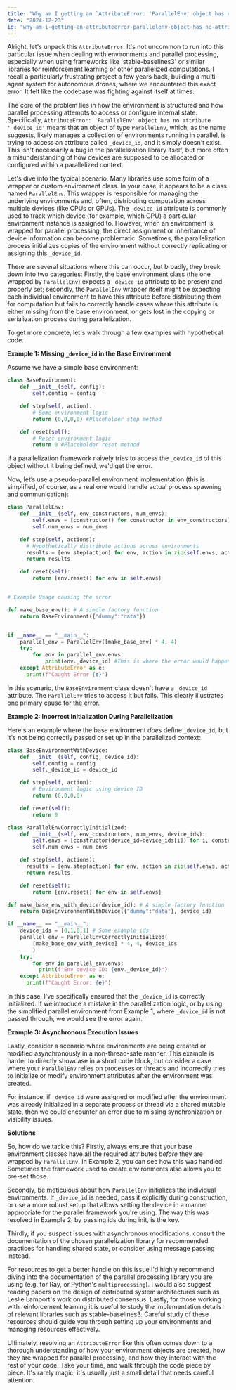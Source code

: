 ```yaml
---
title: "Why am I getting an `AttributeError: 'ParallelEnv' object has no attribute '_device_id'`?"
date: "2024-12-23"
id: "why-am-i-getting-an-attributeerror-parallelenv-object-has-no-attribute-deviceid"
---
```


Alright, let's unpack this `AttributeError`. It's not uncommon to run into this particular issue when dealing with environments and parallel processing, especially when using frameworks like 'stable-baselines3' or similar libraries for reinforcement learning or other parallelized computations. I recall a particularly frustrating project a few years back, building a multi-agent system for autonomous drones, where we encountered this exact error. It felt like the codebase was fighting against itself at times.

The core of the problem lies in how the environment is structured and how parallel processing attempts to access or configure internal state. Specifically, `AttributeError: 'ParallelEnv' object has no attribute '_device_id'` means that an object of type `ParallelEnv`, which, as the name suggests, likely manages a collection of environments running in parallel, is trying to access an attribute called `_device_id`, and it simply doesn't exist. This isn't necessarily a bug in the parallelization library itself, but more often a misunderstanding of how devices are supposed to be allocated or configured within a parallelized context.

Let's dive into the typical scenario. Many libraries use some form of a wrapper or custom environment class. In your case, it appears to be a class named `ParallelEnv`. This wrapper is responsible for managing the underlying environments and, often, distributing computation across multiple devices (like CPUs or GPUs). The `_device_id` attribute is commonly used to track which device (for example, which GPU) a particular environment instance is assigned to. However, when an environment is wrapped for parallel processing, the direct assignment or inheritance of device information can become problematic. Sometimes, the parallelization process initializes copies of the environment without correctly replicating or assigning this `_device_id`.

There are several situations where this can occur, but broadly, they break down into two categories: Firstly, the base environment class (the one wrapped by `ParallelEnv`) expects a `_device_id` attribute to be present and properly set; secondly, the `ParallelEnv` wrapper itself might be expecting each individual environment to have this attribute before distributing them for computation but fails to correctly handle cases where this attribute is either missing from the base environment, or gets lost in the copying or serialization process during parallelization.

To get more concrete, let's walk through a few examples with hypothetical code.

**Example 1: Missing `_device_id` in the Base Environment**

Assume we have a simple base environment:

```python
class BaseEnvironment:
    def __init__(self, config):
        self.config = config

    def step(self, action):
        # Some environment logic
        return (0,0,0,0) #Placeholder step method

    def reset(self):
        # Reset environment logic
        return 0 #Placeholder reset method
```
If a parallelization framework naively tries to access the `_device_id` of this object without it being defined, we'd get the error.

Now, let’s use a pseudo-parallel environment implementation (this is simplified, of course, as a real one would handle actual process spawning and communication):

```python
class ParallelEnv:
    def __init__(self, env_constructors, num_envs):
        self.envs = [constructor() for constructor in env_constructors] #create multiple copies of base env.
        self.num_envs = num_envs

    def step(self, actions):
      # Hypothetically distribute actions across environments
      results = [env.step(action) for env, action in zip(self.envs, actions)]
      return results

    def reset(self):
        return [env.reset() for env in self.envs]


# Example Usage causing the error

def make_base_env(): # A simple factory function
    return BaseEnvironment({"dummy":"data"})


if __name__ == "__main__":
    parallel_env = ParallelEnv([make_base_env] * 4, 4)
    try:
        for env in parallel_env.envs:
            print(env._device_id) #This is where the error would happen
    except AttributeError as e:
      print(f"Caught Error {e}")

```

In this scenario, the `BaseEnvironment` class doesn't have a `_device_id` attribute. The `ParallelEnv` tries to access it but fails. This clearly illustrates one primary cause for the error.

**Example 2:  Incorrect Initialization During Parallelization**

Here's an example where the base environment *does* define `_device_id`, but it's not being correctly passed or set up in the parallelized context:

```python
class BaseEnvironmentWithDevice:
    def __init__(self, config, device_id):
        self.config = config
        self._device_id = device_id

    def step(self, action):
        # Environment logic using device ID
        return (0,0,0,0)

    def reset(self):
        return 0

class ParallelEnvCorrectlyInitialized:
    def __init__(self, env_constructors, num_envs, device_ids):
        self.envs = [constructor(device_id=device_ids[i]) for i, constructor in enumerate(env_constructors)]
        self.num_envs = num_envs

    def step(self, actions):
      results = [env.step(action) for env, action in zip(self.envs, actions)]
      return results

    def reset(self):
        return [env.reset() for env in self.envs]

def make_base_env_with_device(device_id): # A simple factory function
    return BaseEnvironmentWithDevice({"dummy":"data"}, device_id)

if __name__ == "__main__":
    device_ids = [0,1,0,1] # Some example ids
    parallel_env = ParallelEnvCorrectlyInitialized(
        [make_base_env_with_device] * 4, 4, device_ids
        )
    try:
        for env in parallel_env.envs:
          print(f"Env device ID: {env._device_id}")
    except AttributeError as e:
      print(f"Caught Error: {e}")

```
In this case, I've specifically ensured that the `_device_id` is correctly initialized. If we introduce a mistake in the parallelization logic, or by using the simplified parallel environment from Example 1, where `_device_id` is not passed through, we would see the error again.

**Example 3: Asynchronous Execution Issues**

Lastly, consider a scenario where environments are being created or modified asynchronously in a non-thread-safe manner. This example is harder to directly showcase in a short code block, but consider a case where your `ParallelEnv` relies on processes or threads and incorrectly tries to initialize or modify environment attributes after the environment was created.

For instance, if `_device_id` were assigned or modified after the environment was already initialized in a separate process or thread via a shared mutable state, then we could encounter an error due to missing synchronization or visibility issues.

**Solutions**

So, how do we tackle this? Firstly, always ensure that your base environment classes have all the required attributes *before* they are wrapped by `ParallelEnv`. In Example 2, you can see how this was handled. Sometimes the framework used to create environments also allows you to pre-set those.

Secondly, be meticulous about how `ParallelEnv` initializes the individual environments. If `_device_id` is needed, pass it explicitly during construction, or use a more robust setup that allows setting the device in a manner appropriate for the parallel framework you're using. The way this was resolved in Example 2, by passing ids during init, is the key.

Thirdly, if you suspect issues with asynchronous modifications, consult the documentation of the chosen parallelization library for recommended practices for handling shared state, or consider using message passing instead.

For resources to get a better handle on this issue I'd highly recommend diving into the documentation of the parallel processing library you are using (e.g. for Ray, or Python's `multiprocessing`). I would also suggest reading papers on the design of distributed system architectures such as Leslie Lamport's work on distributed consensus. Lastly, for those working with reinforcement learning it is useful to study the implementation details of relevant libraries such as stable-baselines3. Careful study of these resources should guide you through setting up your environments and managing resources effectively.

Ultimately, resolving an `AttributeError` like this often comes down to a thorough understanding of how your environment objects are created, how they are wrapped for parallel processing, and how they interact with the rest of your code. Take your time, and walk through the code piece by piece. It's rarely magic; it's usually just a small detail that needs careful attention.
